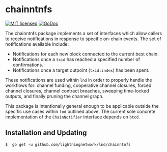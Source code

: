 chainntnfs
==========

[![MIT licensed](https://img.shields.io/badge/license-MIT-blue.svg)](https://github.com/lightningnetwork/lnd/blob/master/LICENSE)
[![GoDoc](https://img.shields.io/badge/godoc-reference-blue.svg)](http://godoc.org/github.com/lightningnetwork/lnd/chainntnfs)

The chainntnfs package implements a set of interfaces which allow callers to
receive notifications in response to specific on-chain events. The set of
notifications available include: 

  * Notifications for each new block connected to the current best chain.
  * Notifications once a `txid` has reached a specified number of
    confirmations.
  * Notifications once a target outpoint (`txid:index`) has been spent.

These notifications are used within `lnd` in order to properly handle the
workflows for: channel funding, cooperative channel closures, forced channel
closures, channel contract breaches, sweeping time-locked outputs, and finally
pruning the channel graph. 

This package is intentionally general enough to be applicable outside the
specific use cases within `lnd` outlined above. The current sole concrete
implementation of the `ChainNotifier` interface depends on `btcd`.

## Installation and Updating

```shell
$  go get -u github.com/lightningnetwork/lnd/chainntnfs
```
